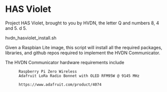 # HAS Violet
Project HAS Violet, brought to you by HVDN, the letter Q and numbers 8, 4 and 5. d 5. 

hvdn_hasviolet_install.sh

   Given a Raspbian Lite image, this script will install all the required packages, libraries, and github repos
   required to implement the HVDN Communicator.

   The HVDN Communicator hardware requirements include

          Raspberry Pi Zero Wireless
          Adafruit LoRa Radio Bonnet with OLED RFM95W @ 9145 MHz 

          https://www.adafruit.com/product/4074
